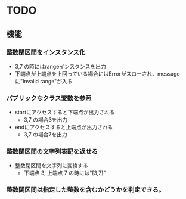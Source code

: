 # TODO
## 機能

### 整数閉区間をインスタンス化

- 3,7 の時にはrangeインスタンスを出力
- 下端点が上端点を上回っている場合にはErrorがスローされ、messageに"Invalid range"が入る

### パブリックなクラス変数を参照
- startにアクセスすると下端点が出力される
  - 3,7 の場合3を出力
- endにアクセスすると上端点が出力される
  - 3,7 の場合7を出力

### 整数閉区間の文字列表記を返せる

- 整数閉区間を文字列に変換する
  - 下端点 3, 上端点 7 の時には"[3,7]"

### 整数閉区間は指定した整数を含むかどうかを判定できる。
